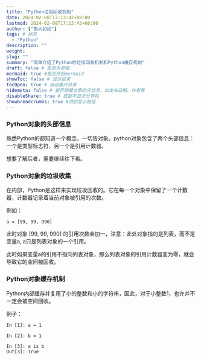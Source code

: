 ```yaml
---
title: "Python垃圾回收机制"
date: 2024-02-08T17:13:42+08:00
lastmod: 2024-02-08T17:13:42+08:00
author: ["熊大如如"]
tags: # 标签
  - "Python"
description: ""
weight:
slug: ""
summary: "简单介绍了Python的垃圾回收机制和Python缓存机制"
draft: false # 是否为草稿
mermaid: true #是否开启mermaid
showToc: false # 显示目录
TocOpen: true # 自动展开目录
hidemeta: false # 是否隐藏文章的元信息，如发布日期、作者等
disableShare: true # 底部不显示分享栏
showbreadcrumbs: true #顶部显示路径
---
```


### Python对象的头部信息
熟悉Python的都知道一个概念，一切皆对象。python对象包含了两个头部信息：一个是类型标志符，另一个是引用计数器。

想要了解后者，需要继续往下看。

### Python对象的垃圾收集
在内部，Python是这样来实现垃圾回收的。它在每一个对象中保留了一个计数器，计数器记录着当前对象被引用的次数。

例如：
```angular2html
a = [99, 99, 990]
```
此时对象 [99, 99, 990] 的引用次数会加一，注意：此处对象指的是列表，而不是变量a, a只是列表对象的一个引用。

此时如果变量a的引用不指向列表对象，那么列表对象的引用计数器变为零，就会导致它的空间被回收。

### Python对象缓存机制
Python内部缓存并复用了小的整数和小的字符串，因此，对于小整数1，也许并不一定会被空间回收。

例子：
```ipython
In [1]: a = 1

In [2]: b = 1

In [3]: a is b
Out[3]: True
```